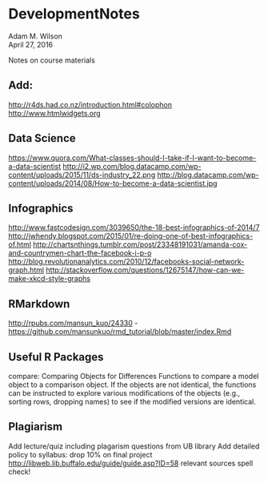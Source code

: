 # DevelopmentNotes
Adam M. Wilson  
April 27, 2016  

Notes on course materials


## Add:
http://r4ds.had.co.nz/introduction.html#colophon
http://www.htmlwidgets.org

## Data Science
https://www.quora.com/What-classes-should-I-take-if-I-want-to-become-a-data-scientist
http://i2.wp.com/blog.datacamp.com/wp-content/uploads/2015/11/ds-industry_22.png
http://blog.datacamp.com/wp-content/uploads/2014/08/How-to-become-a-data-scientist.jpg

## Infographics
http://www.fastcodesign.com/3039650/the-18-best-infographics-of-2014/7
http://jwhendy.blogspot.com/2015/01/re-doing-one-of-best-infographics-of.html
http://chartsnthings.tumblr.com/post/23348191031/amanda-cox-and-countrymen-chart-the-facebook-i-p-o
http://blog.revolutionanalytics.com/2010/12/facebooks-social-network-graph.html
http://stackoverflow.com/questions/12675147/how-can-we-make-xkcd-style-graphs

## RMarkdown
http://rpubs.com/mansun_kuo/24330 - https://github.com/mansunkuo/rmd_tutorial/blob/master/index.Rmd


## Useful R Packages

compare: Comparing Objects for Differences
Functions to compare a model object to a comparison object. If the objects are not identical, the functions can be instructed to explore various modifications of the objects (e.g., sorting rows, dropping names) to see if the modified versions are identical.


## Plagiarism
Add lecture/quiz including plagarism questions from UB library
Add detailed policy to syllabus:  drop 10% on final project
http://libweb.lib.buffalo.edu/guide/guide.asp?ID=58
relevant sources
spell check!
